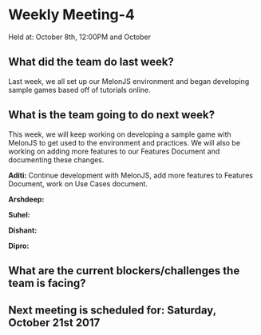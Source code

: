 
# Weekly Meeting-4
Held at: October 8th, 12:00PM and October

## What did the team do last week?
Last week, we all set up our MelonJS environment and began developing sample games based off of tutorials online.
## What is the team going to do next week?
This week, we will keep working on developing a sample game with MelonJS to get used to the environment and practices. We will also be working on adding more features to our Features Document and documenting these changes.

**Aditi:**  Continue development with MelonJS, add more features to Features Document, work on Use Cases document.

**Arshdeep:**  

**Suhel:**  

**Dishant:**  

**Dipro:**  

## What are the current blockers/challenges the team is facing?


## Next meeting is scheduled for: Saturday, October 21st 2017
